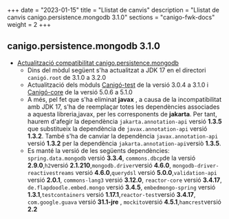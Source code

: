 +++
date        = "2023-01-15"
title       = "Llistat de canvis"
description = "Llistat de canvis canigo.persistence.mongodb 3.1.0"
sections    = "canigo-fwk-docs"
weight		= 2
+++
## canigo.persistence.mongodb 3.1.0

  - [Actualització compatibilitat canigo.persistence.mongodb](/noticies/2023-01-15-CAN-actualitzacio-canigo-3_1_0/)
      - Dins del mòdul següent s'ha actualitzat a JDK 17 en el directori `canigó.root` de 3.1.0 a 3.2.0
      - Actualització dels mòduls [Canigó-test](
            /plataformes/canigo/documentacio-llibreries/canigo.test/3.1.0/) de la versió 3.0.4 a 3.1.0 i [Canigó-core](
            /plataformes/canigo/documentacio-llibreries/canigo.core/5.1.0/) de la versió 5.0.6 a 5.1.0
      -  A més, pel fet que s'ha eliminat **javax** , a causa de la incompatibilitat amb JDK 17,
         s'ha de reemplaçar totes les dependències associades a aquesta libreria,javax, per les corresponents de **jakarta**.
         Per tant, haurem d'afegir la dependència `jakarta.annotation-api` versió **1.3.5** que substitueix la dependència de
         `javax.annotation-api` versió **1.3.2**. També s'ha de canviar la dependència `javax.annotation-api` versió
         **1.3.2** per la dependència `jakarta.annotation-api`versiò **1.3.5**.
      -  Es manté la versió de les següents dependències: `spring.data.mongodb` versió **3.3.4**,
         `commons.dbcp`de la versió  **2.9.0**,`h2`versió **2.1.210**,`mongodb.driver`versió **4.6.0**,
         `mongodb-driver-reactivestreams` versió **4.6.0**,`querydsl` versió **5.0.0**,`validation-api` versió **2.0.1**,
         `commons-lang3` versió **3.12.0**, `reactor-core` versió **3.4.17**, `de.flapdoodle.embed.mongo` versió **3.4.5**,
         `embedmongo-spring` versió **1.3.1**,`testcontainers` versió **1.17.1**,`reactor-test`versió **3.4.17**,
         `com.google.guava` versió **31.1-jre** , `mockito`versió **4.5.1**,`hamcrest`versió **2.2**
  

